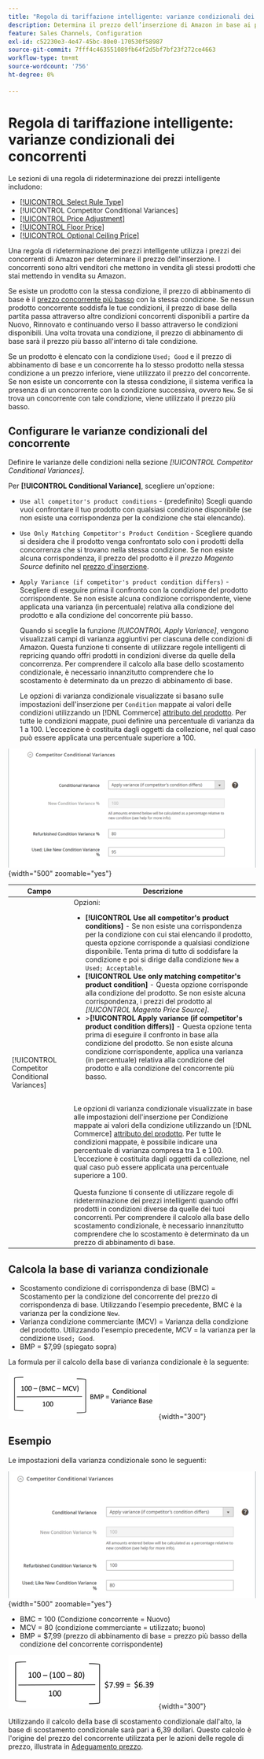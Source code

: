 ```yaml
---
title: "Regola di tariffazione intelligente: varianze condizionali dei concorrenti"
description: Determina il prezzo dell’inserzione di Amazon in base ai prezzi della concorrenza e alle condizioni del prodotto creando una regola di rideterminazione intelligente dei prezzi.
feature: Sales Channels, Configuration
exl-id: c52230e3-4e47-45bc-80e0-170530f58987
source-git-commit: 7fff4c463551089fb64f2d5bf7bf23f272ce4663
workflow-type: tm+mt
source-wordcount: '756'
ht-degree: 0%

---
```


# Regola di tariffazione intelligente: varianze condizionali dei concorrenti

Le sezioni di una regola di rideterminazione dei prezzi intelligente includono:

- [[!UICONTROL Select Rule Type]](./intelligent-repricing-rules.md)
- [!UICONTROL Competitor Conditional Variances]
- [[!UICONTROL Price Adjustment]](./price-adjustment.md)
- [[!UICONTROL Floor Price]](./floor-price.md)
- [[!UICONTROL Optional Ceiling Price]](./optional-ceiling-price.md)

Una regola di rideterminazione dei prezzi intelligente utilizza i prezzi dei concorrenti di Amazon per determinare il prezzo dell&#39;inserzione. I concorrenti sono altri venditori che mettono in vendita gli stessi prodotti che stai mettendo in vendita su Amazon.

Se esiste un prodotto con la stessa condizione, il prezzo di abbinamento di base è il [prezzo concorrente più basso](./lowest-competitor-pricing.md) con la stessa condizione. Se nessun prodotto concorrente soddisfa le tue condizioni, il prezzo di base della partita passa attraverso altre condizioni concorrenti disponibili a partire da Nuovo, Rinnovato e continuando verso il basso attraverso le condizioni disponibili. Una volta trovata una condizione, il prezzo di abbinamento di base sarà il prezzo più basso all&#39;interno di tale condizione.

Se un prodotto è elencato con la condizione `Used; Good` e il prezzo di abbinamento di base e un concorrente ha lo stesso prodotto nella stessa condizione a un prezzo inferiore, viene utilizzato il prezzo del concorrente. Se non esiste un concorrente con la stessa condizione, il sistema verifica la presenza di un concorrente con la condizione successiva, ovvero `New`. Se si trova un concorrente con tale condizione, viene utilizzato il prezzo più basso.

## Configurare le varianze condizionali del concorrente

Definire le varianze delle condizioni nella sezione _[!UICONTROL Competitor Conditional Variances]_.

Per **[!UICONTROL Conditional Variance]**, scegliere un&#39;opzione:

- `Use all competitor's product conditions` - (predefinito) Scegli quando vuoi confrontare il tuo prodotto con qualsiasi condizione disponibile (se non esiste una corrispondenza per la condizione che stai elencando).

- `Use Only Matching Competitor's Product Condition` - Scegliere quando si desidera che il prodotto venga confrontato solo con i prodotti della concorrenza che si trovano nella stessa condizione. Se non esiste alcuna corrispondenza, il prezzo del prodotto è il _prezzo Magento Source_ definito nel [prezzo d&#39;inserzione](./listing-price.md).

- `Apply Variance (if competitor's product condition differs)` - Scegliere di eseguire prima il confronto con la condizione del prodotto corrispondente. Se non esiste alcuna condizione corrispondente, viene applicata una varianza (in percentuale) relativa alla condizione del prodotto e alla condizione del concorrente più basso.

  Quando si sceglie la funzione _[!UICONTROL Apply Variance]_, vengono visualizzati campi di varianza aggiuntivi per ciascuna delle condizioni di Amazon. Questa funzione ti consente di utilizzare regole intelligenti di repricing quando offri prodotti in condizioni diverse da quelle della concorrenza. Per comprendere il calcolo alla base dello scostamento condizionale, è necessario innanzitutto comprendere che lo scostamento è determinato da un prezzo di abbinamento di base.

  Le opzioni di varianza condizionale visualizzate si basano sulle impostazioni dell&#39;inserzione per `Condition` mappate ai valori delle condizioni utilizzando un [!DNL Commerce] [attributo del prodotto](https://experienceleague.adobe.com/docs/commerce-admin/catalog/product-attributes/product-attributes.html). Per tutte le condizioni mappate, puoi definire una percentuale di varianza da 1 a 100. L’eccezione è costituita dagli oggetti da collezione, nel qual caso può essere applicata una percentuale superiore a 100.

![Regola di rideterminazione prezzi intelligente - varianze condizionali del concorrente](assets/amazon-competitor-cond-variances.png){width="500" zoomable="yes"}

| Campo | Descrizione |
|-----------------------------------------------|------------------------------------------------------------------------------------------------------------------------------------------------------------------------------------------------------------------------------------------------------------------------------------------------------------------------------------------------------------------------------------------------------------------------------------------------------------------------------------------------------------------------------------------------------------------------------------------------------------------------------------------------------------------------------------------------------------------------------------------------------------------------------------------------------------------------------------------------------------------------------------------------------------------------------------------------------------------------------------------------------------------------------------------------------------------------------------------------------------------------------------------------------------------------------------------------------------------------------------------------------------------------------------------------------------------------------------------------------------------------------------------------------------------------------------------------------------------------------------------------------------------------------------------------------------------------------------------------------------------------------------------------|
| [!UICONTROL Competitor Conditional Variances] | Opzioni: <ul><li>**[!UICONTROL Use all competitor's product conditions]** - Se non esiste una corrispondenza per la condizione con cui stai elencando il prodotto, questa opzione corrisponde a qualsiasi condizione disponibile. Tenta prima di tutto di soddisfare la condizione e poi si dirige dalla condizione `New` a `Used; Acceptable`.</li><li>**[!UICONTROL Use only matching competitor's product condition]** - Questa opzione corrisponde alla condizione del prodotto. Se non esiste alcuna corrispondenza, i prezzi del prodotto al _[!UICONTROL Magento Price Source]_.</li><li>>**[!UICONTROL Apply variance (if competitor's product condition differs)]** - Questa opzione tenta prima di eseguire il confronto in base alla condizione del prodotto. Se non esiste alcuna condizione corrispondente, applica una varianza (in percentuale) relativa alla condizione del prodotto e alla condizione del concorrente più basso.</li></ul><br><br>Le opzioni di varianza condizionale visualizzate in base alle impostazioni dell&#39;inserzione per Condizione mappate ai valori della condizione utilizzando un [!DNL Commerce] [attributo del prodotto](https://experienceleague.adobe.com/docs/commerce-admin/catalog/product-attributes/product-attributes.html). Per tutte le condizioni mappate, è possibile indicare una percentuale di varianza compresa tra 1 e 100. L’eccezione è costituita dagli oggetti da collezione, nel qual caso può essere applicata una percentuale superiore a 100.<br><br>Questa funzione ti consente di utilizzare regole di rideterminazione dei prezzi intelligenti quando offri prodotti in condizioni diverse da quelle dei tuoi concorrenti. Per comprendere il calcolo alla base dello scostamento condizionale, è necessario innanzitutto comprendere che lo scostamento è determinato da un prezzo di abbinamento di base. |

## Calcola la base di varianza condizionale

- Scostamento condizione di corrispondenza di base (BMC) = Scostamento per la condizione del concorrente del prezzo di corrispondenza di base. Utilizzando l&#39;esempio precedente, BMC è la varianza per la condizione `New`.
- Varianza condizione commerciante (MCV) = Varianza della condizione del prodotto. Utilizzando l&#39;esempio precedente, MCV = la varianza per la condizione `Used; Good`.
- BMP = $7,99 (spiegato sopra)

La formula per il calcolo della base di varianza condizionale è la seguente:

![formula di calcolo base della varianza condizionale](assets/amazon-cond-variance-calc-1.png){width="300"}

## Esempio

Le impostazioni della varianza condizionale sono le seguenti:

![impostazioni varianza condizionale esempio](assets/amazon-cond-variances.png){width="500" zoomable="yes"}

- BMC = 100 (Condizione concorrente = Nuovo)
- MCV = 80 (condizione commerciante = utilizzato; buono)
- BMP = $7,99 (prezzo di abbinamento di base = prezzo più basso della condizione del concorrente corrispondente)

![esempio di calcolo base della varianza condizionale](assets/amazon-cond-variance-calc-2.png){width="300"}

Utilizzando il calcolo della base di scostamento condizionale dall&#39;alto, la base di scostamento condizionale sarà pari a 6,39 dollari. Questo calcolo è l&#39;origine del prezzo del concorrente utilizzata per le azioni delle regole di prezzo, illustrata in [Adeguamento prezzo](./price-adjustment.md).
